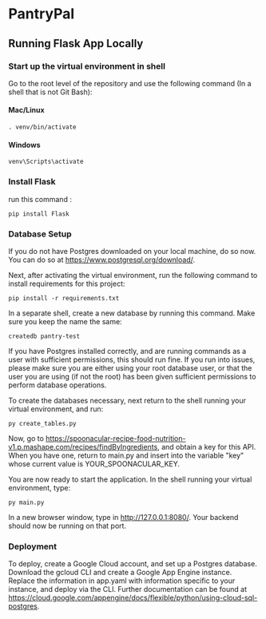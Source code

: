 # PantryPal
## Running Flask App Locally

### Start up the virtual environment in shell

Go to the root level of the repository and use the following command (In a shell that is not Git Bash):

#### Mac/Linux
```
. venv/bin/activate
```

#### Windows
```
venv\Scripts\activate
```

### Install Flask
run this command :
```
pip install Flask
```

### Database Setup

If you do not have Postgres downloaded on your local machine, do so now. You can do so at https://www.postgresql.org/download/.

Next, after activating the virtual environment, run the following command to install requirements for this project:

```
pip install -r requirements.txt
```
In a separate shell, create a new database by running this command. Make sure you keep the name the same:

```
createdb pantry-test
```

If you have Postgres installed correctly, and are running commands as a user with sufficient permissions, this should run fine. If you run into issues, please make sure you are either using your root database user, or that the user you are using (if not the root) has been given sufficient permissions to perform database operations.

To create the databases necessary, next return to the shell running your virtual environment, and run:

```
py create_tables.py
```

Now, go to https://spoonacular-recipe-food-nutrition-v1.p.mashape.com/recipes/findByIngredients, and obtain a key for this API. When you have one, return to main.py and insert into the variable "key" whose current value is YOUR_SPOONACULAR_KEY.

You are now ready to start the application. In the shell running your virtual environment, type:

```
py main.py
```
In a new browser window, type in http://127.0.0.1:8080/. Your backend should now be running on that port.

### Deployment

To deploy, create a Google Cloud account, and set up a Postgres database. Download the gcloud CLI and create a Google App Engine instance. Replace the information in app.yaml with information specific to your instance, and deploy via the CLI. Further documentation can be found at https://cloud.google.com/appengine/docs/flexible/python/using-cloud-sql-postgres.
